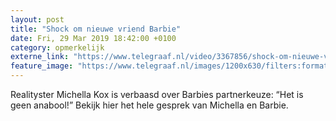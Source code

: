 ```yaml
---
layout: post
title: "Shock om nieuwe vriend Barbie"
date: Fri, 29 Mar 2019 18:42:00 +0100
category: opmerkelijk
externe_link: "https://www.telegraaf.nl/video/3367856/shock-om-nieuwe-vriend-barbie"
feature_image: "https://www.telegraaf.nl/images/1200x630/filters:format(jpeg):quality(80)/cdn-kiosk-api.telegraaf.nl/1acc2e50-52f3-11e9-aba6-02d1dbdc35d1.jpg"
---
```


<p class="intro">Realityster Michella Kox is verbaasd over Barbies partnerkeuze: “Het is geen anabool!” Bekijk hier het hele gesprek van Michella en Barbie.</p>
